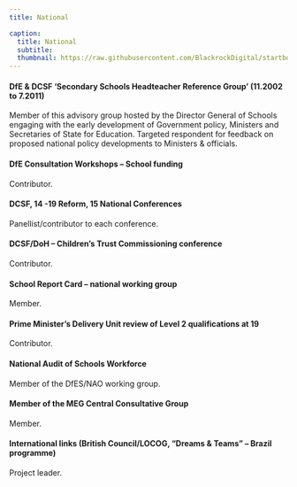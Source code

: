 ```yaml
---
title: National

caption:
  title: National
  subtitle: 
  thumbnail: https://raw.githubusercontent.com/BlackrockDigital/startbootstrap-agency/master/src/assets/img/portfolio/02-thumbnail.jpg
---
```

#### DfE & DCSF ‘Secondary Schools Headteacher Reference Group’ (11.2002 to 7.2011)
Member of this advisory group hosted by the Director General of Schools engaging with the early development of Government policy, Ministers and Secretaries of State for Education. Targeted respondent for feedback on proposed national policy developments to Ministers & officials.
#### DfE Consultation Workshops – School funding
Contributor.
#### DCSF, 14 -19 Reform, 15 National Conferences
Panellist/contributor to each conference.
#### DCSF/DoH – Children’s Trust Commissioning conference
Contributor.
#### School Report Card – national working group
Member.
#### Prime Minister’s Delivery Unit review of Level 2 qualifications at 19
Contributor.
#### National Audit of Schools Workforce
Member of the DfES/NAO working group.
#### Member of the MEG Central Consultative Group
Member.
#### International links (British Council/LOCOG, “Dreams & Teams” – Brazil programme)
Project leader.
